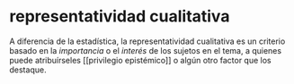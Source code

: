 # representatividad cualitativa
A diferencia de la estadística, la representatividad cualitativa es un criterio basado en la *importancia* o el *interés* de los sujetos en el tema, a quienes puede atribuírseles [[privilegio epistémico]] o algún otro factor que los destaque. 